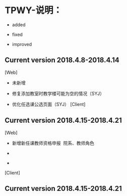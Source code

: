 # TPWY-说明： 
+ added  
- fixed   
* improved

Current version 2018.4.8-2018.4.14
----------------------------------
[Web]
+ 未新增
- 修复添加教室时教学楼可能为空的情况（SYJ）
* 优化任选课公选页面（SYJ）
[Client]

Current version 2018.4.15-2018.4.21
-----------------------------------
[Web]
+ 新增新任课教师资格申报  院系、教师角色
- 
* 
[Client]

Current version 2018.4.15-2018.4.21
-----------------------------------
